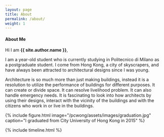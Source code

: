 ```yaml
---
layout: page
title: About
permalink: /about/
weight: 1
---
```


#### **About Me**

Hi I am **{{ site.author.name }}**,<br>

I am a <span id="age"></span> year-old student who is currently studying in Politecnico di Milano as a postgraduate student. I come from Hong Kong, a city of skyscrapers, and have always been attracted to architectural designs since I was young.

Architecture is so much more than just making buildings, instead it is a resolution to utilize the performance of buildings for different purposes. It can create or divide space. It can resolve livelihood problem. It can also handle emergency needs. It is fascinating to look into how architects by using their designs, interact with the vicinity of the buildings and with the citizens who work in or live in the buildings.

{% include figure.html image="/pcwong/assets/images/graduation.jpg" caption="I graduated from City University of Hong Kong in 2015" %}


<div class="row">
{% include timeline.html %}
</div>

<script>
    var age = new Date().getFullYear() - 1991;
    if (new Date().getMonth() < 10){
        age--;
    }
    document.getElementById("age").innerHTML = age; 
</script>

